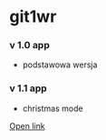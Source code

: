 # git1wr

### v 1.0 app
- podstawowa wersja

### v 1.1 app
- christmas mode

[Open link](https://google.com)
